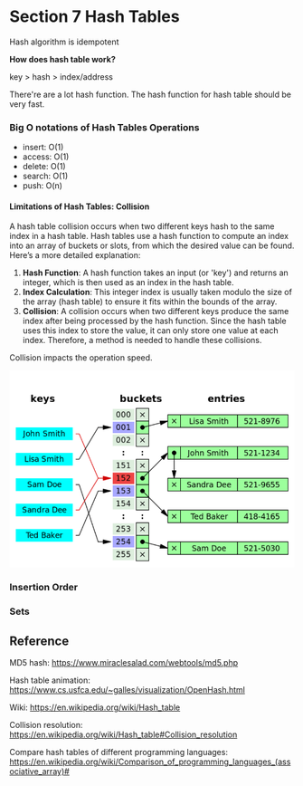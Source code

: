 # Section 7 Hash Tables
Hash algorithm is idempotent

__How does hash table work?__

key > hash > index/address

There're are a lot hash function. The hash function for hash table should be very fast.

### Big O notations of Hash Tables Operations
* insert: O(1)
* access: O(1)
* delete: O(1)
* search: O(1)
* push: O(n)

#### Limitations of Hash Tables: Collision

A hash table collision occurs when two different keys hash to the same index in a hash table. Hash tables use a hash function to compute an index into an array of buckets or slots, from which the desired value can be found. Here’s a more detailed explanation:

1. __Hash Function__: A hash function takes an input (or 'key') and returns an integer, which is then used as an index in the hash table.
2. __Index Calculation__: This integer index is usually taken modulo the size of the array (hash table) to ensure it fits within the bounds of the array.
3. __Collision__: A collision occurs when two different keys produce the same index after being processed by the hash function. Since the hash table uses this index to store the value, it can only store one value at each index. Therefore, a method is needed to handle these collisions.

Collision impacts the operation speed.

![image](./hash_table_collision.png)

### Insertion Order

### Sets


## Reference
MD5 hash: https://www.miraclesalad.com/webtools/md5.php

Hash table animation: https://www.cs.usfca.edu/~galles/visualization/OpenHash.html

Wiki: https://en.wikipedia.org/wiki/Hash_table

Collision resolution: https://en.wikipedia.org/wiki/Hash_table#Collision_resolution

Compare hash tables of different programming languages:<br>
https://en.wikipedia.org/wiki/Comparison_of_programming_languages_(associative_array)#

